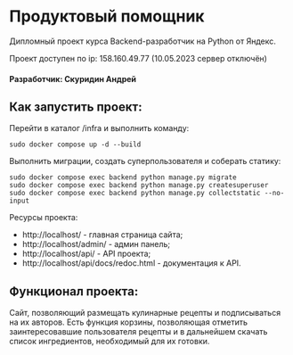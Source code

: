 # Продуктовый помощник

Дипломный проект курса Backend-разработчик на Python от Яндекс.

Проект доступен по ip: 158.160.49.77 (10.05.2023 сервер отключён)

#### Разработчик: Скуридин Андрей


## Как запустить проект:
Перейти в каталог /infra и выполнить команду:

```sudo docker compose up -d --build```

Выполнить миграции, создать суперпользователя и соберать статику:

```
sudo docker compose exec backend python manage.py migrate
sudo docker compose exec backend python manage.py createsuperuser
sudo docker compose exec backend python manage.py collectstatic --no-input
```

Ресурсы проекта:
* http://localhost/ - главная страница сайта;
* http://localhost/admin/ - админ панель;
* http://localhost/api/ - API проекта;
* http://localhost/api/docs/redoc.html - документация к API.

## Функционал проекта:

Сайт, позволяющий размещать кулинарные рецепты и подписываться на их авторов. Есть функция корзины, позволяющая отметить заинтересовавшие пользователя рецепты и в дальнейшем скачать список ингредиентов, необходимый для их готовки.
